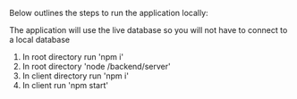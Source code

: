 Below outlines the steps to run the application locally:

The application will use the live database so you will not have to connect to a local database

1. In root directory run 'npm i'
2. In root directory 'node /backend/server'
3. In client directory run 'npm i'
4. In client run 'npm start'
